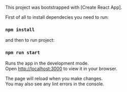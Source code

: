 
This project was bootstrapped with [Create React App].

First of all to install dependecies you need to run: 
### `npm install`

and then to run project:

### `npm run start`

Runs the app in the development mode.\
Open [http://localhost:3000](http://localhost:3000) to view it in your browser.

The page will reload when you make changes.\
You may also see any lint errors in the console.

